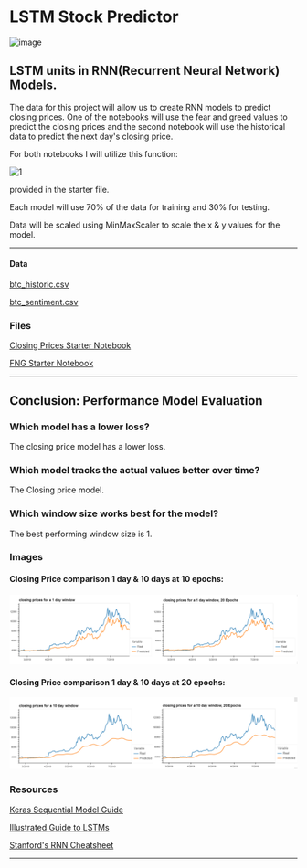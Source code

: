 # LSTM Stock Predictor

![image](https://user-images.githubusercontent.com/70820754/106659604-35445780-655c-11eb-901d-a0eae9517092.png)

## LSTM units in RNN(Recurrent Neural Network) Models. 

The data for this project will allow us to create RNN models to predict closing prices. One of the notebooks will use the fear and greed values to predict the closing prices and the second notebook will use the historical data to predict the next day's closing price. 

For both notebooks I will utilize this function:

![1](https://user-images.githubusercontent.com/70820754/106677450-fde2a480-6575-11eb-9644-b65f8612db96.png)
    
provided in the starter file.  

Each model will use 70% of the data for training and 30% for testing. 

Data will be scaled using MinMaxScaler to scale the x & y values for the model. 

---

#### Data

[btc_historic.csv](https://github.com/kary2003/14-LSTM_Stock_Predictor/blob/main/Starter%20Files/btc_historic.csv)

[btc_sentiment.csv](https://github.com/kary2003/14-LSTM_Stock_Predictor/blob/main/Starter%20Files/btc_sentiment.csv)

### Files

[Closing Prices Starter Notebook](https://github.com/kary2003/14-LSTM_Stock_Predictor/blob/main/Starter%20Files/lstm_stock_predictor_closing.ipynb)

[FNG Starter Notebook](https://github.com/kary2003/14-LSTM_Stock_Predictor/blob/main/Starter%20Files/lstm_stock_predictor_fng.ipynb)

- - -

## Conclusion: Performance Model Evaluation

### Which model has a lower loss?
The closing price model has a lower loss. 

### Which model tracks the actual values better over time?
The Closing price model. 

### Which window size works best for the model?
The best performing window size is 1.

### Images
#### Closing Price comparison 1 day & 10 days at 10 epochs:
![image](https://github.com/kary2003/14-LSTM_Stock_Predictor/blob/main/Images/1-1day.png)
#### Closing Price comparison 1 day & 10 days at 20 epochs:
![image](https://github.com/kary2003/14-LSTM_Stock_Predictor/blob/main/Images/4-10%20day.png)

### Resources

[Keras Sequential Model Guide](https://keras.io/getting-started/sequential-model-guide/)

[Illustrated Guide to LSTMs](https://towardsdatascience.com/illustrated-guide-to-lstms-and-gru-s-a-step-by-step-explanation-44e9eb85bf21)

[Stanford's RNN Cheatsheet](https://stanford.edu/~shervine/teaching/cs-230/cheatsheet-recurrent-neural-networks)

- - -
